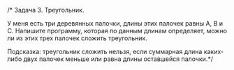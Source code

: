 /*
Задача 3. Треугольник.

У меня есть три деревянных палочки, длины этих палочек равны A, B и C. Напишите программу, 
которая по данным длинам определяет, можно ли из этих трех палочек сложить треугольник.

Подсказка: треугольник сложить нельзя, если суммарная длина каких-либо двух палочек меньше или равна длины оставшейся палочки.*/